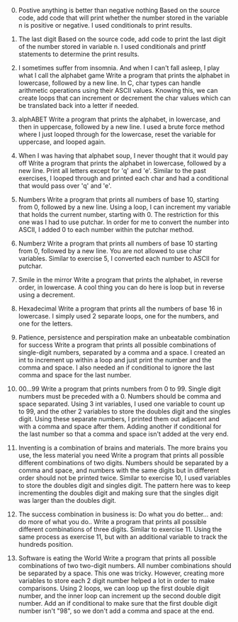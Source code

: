 0. Postive anything is better than negative nothing
Based on the source code, add code that will print whether the number stored in the variable n is positive or negative. I used conditionals to print results.

1. The last digit
Based on the source code, add code to print the last digit of the number stored in variable n. I used conditionals and printf statements to determine the print results.

2. I sometimes suffer from insomnia. And when I can't fall asleep, I play what I call the alphabet game
Write a program that prints the alphabet in lowercase, followed by a new line. In C, char types can handle arithmetic operations using their ASCII values. Knowing this, we can create loops that can increment or decrement the char values which can be translated back into a letter if needed.

3. alphABET
Write a program that prints the alphabet, in lowercase, and then in uppercase, followed by a new line. I used a brute force method where I just looped through for the lowercase, reset the variable for uppercase, and looped again.

4. When I was having that alphabet soup, I never thought that it would pay off
Write a program that prints the alphabet in lowercase, followed by a new line. Print all letters except for 'q' and 'e'. Similar to the past exercises, I looped through and printed each char and had a conditional that would pass over 'q' and 'e'.

5. Numbers
Write a program that prints all numbers of base 10, starting from 0, followed by a new line. Using a loop, I can increment my variable that holds the current number, starting with 0. The restriction for this one was I had to use putchar. In order for me to convert the number into ASCII, I added 0 to each number within the putchar method.

6. Numberz
Write a program that prints all numbers of base 10 starting from 0, followed by a new line. You are not allowed to use char variables. Similar to exercise 5, I converted each number to ASCII for putchar.

7. Smile in the mirror
Write a program that prints the alphabet, in reverse order, in lowercase. A cool thing you can do here is loop but in reverse using a decrement.

8. Hexadecimal
Write a program that prints all the numbers of base 16 in lowercase. I simply used 2 separate loops, one for the numbers, and one for the letters.

9. Patience, persistence and perspiration make an unbeatable combination for success
Write a program that prints all possible combinations of single-digit numbers, separated by a comma and a space. I created an int to increment up within a loop and just print the number and the comma and space. I also needed an if conditional to ignore the last comma and space for the last number.

10. 00...99
Write a program that prints numbers from 0 to 99. Single digit numbers must be preceded with a 0. Numbers should be comma and space separated. Using 3 int variables, I used one variable to count up to 99, and the other 2 variables to store the doubles digit and the singles digit. Using these separate numbers, I printed them out adjacent and with a comma and space after them. Adding another if conditional for the last number so that a comma and space isn't added at the very end.

11. Inventing is a combination of brains and materials. The more brains you use, the less material you need
Write a program that prints all possible different combinations of two digits. Numbers should be separated by a comma and space, and numbers with the same digits but in different order should not be printed twice. Similar to exercise 10, I used variables to store the doubles digit and singles digit. The pattern here was to keep incrementing the doubles digit and making sure that the singles digit was larger than the doubles digit.

12. The success combination in business is: Do what you do better... and: do more of what you do..
Write a program that prints all possible different combinations of three digits. Similar to exercise 11. Using the same process as exercise 11, but with an additional variable to track the hundreds position.

13. Software is eating the World
Write a program that prints all possible combinations of two two-digit numbers. All number combinations should be separated by a space. This one was tricky. However, creating more variables to store each 2 digit number helped a lot in order to make comparisons. Using 2 loops, we can loop up the first double digit number, and the inner loop can increment up the second double digit number. Add an if conditional to make sure that the first double digit number isn't "98", so we don't add a comma and space at the end.
